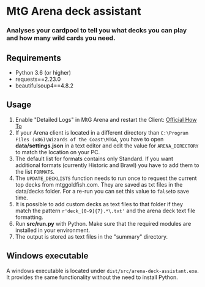 # MtG Arena deck assistant
### Analyses your cardpool to tell you what decks you can play and how many wild cards you need.

## Requirements
* Python 3.6 (or higher)
* requests==2.23.0
* beautifulsoup4==4.8.2

## Usage

1) Enable "Detailed Logs" in MtG Arena and restart the Client: [Official How To](https://mtgarena-support.wizards.com/hc/en-us/articles/360000726823-Creating-Log-Files)
2) If your Arena client is located in a different directory than `C:\Program Files (x86)\Wizards of the Coast\MTGA`, you have to open **data/settings.json** in a text editor and edit the value for `ARENA_DIRECTORY` to match the location on your PC.
3) The default list for formats contains only Standard. If you want additional formats (currently Historic and Brawl) you have to add them to the list `FORMATS`.
4) The `UPDATE_DECKLISTS` function needs to run once to request the current top decks from mtggoldfish.com. They are saved as txt files in the data/decks folder. For a re-run you can set this value to `false`to save time. 
5) It is possible to add custom decks as text files to that folder if they match the pattern `r'deck_[0-9]{7}.*\.txt'` and the arena deck text file formatting.
6) Run **src/run.py** with Python. Make sure that the required modules are installed in your environment.
7) The output is stored as text files in the "summary" directory.

## Windows executable
A windows executable is located under `dist/src/arena-deck-assistant.exe`. It provides the same functionality without the need to install Python.

